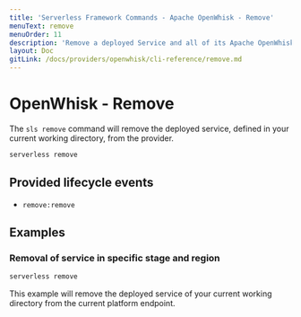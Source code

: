 ```yaml
---
title: 'Serverless Framework Commands - Apache OpenWhisk - Remove'
menuText: remove
menuOrder: 11
description: 'Remove a deployed Service and all of its Apache OpenWhisk Functions, Events and Resources'
layout: Doc
gitLink: /docs/providers/openwhisk/cli-reference/remove.md
---
```


# OpenWhisk - Remove

The `sls remove` command will remove the deployed service, defined in your current working directory, from the provider.

```bash
serverless remove
```

## Provided lifecycle events
- `remove:remove`

## Examples

### Removal of service in specific stage and region

```bash
serverless remove
```

This example will remove the deployed service of your current working directory from the current platform endpoint.
